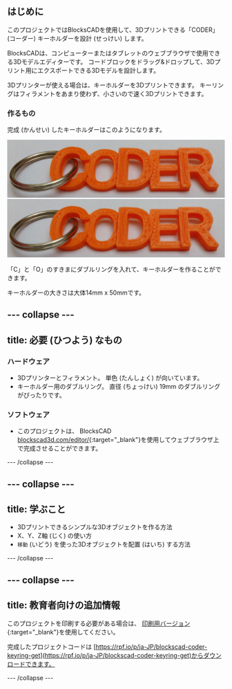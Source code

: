 ## はじめに

このプロジェクトではBlocksCADを使用して、3Dプリントできる「CODER」(コーダー) キーホルダーを設計 (せっけい) します。

BlocksCADは、コンピューターまたはタブレットのウェブブラウザで使用できる3Dモデルエディターです。 コードブロックをドラッグ&ドロップして、3Dプリント用にエクスポートできる3Dモデルを設計します。

3Dプリンターが使える場合は、キーホルダーを3Dプリントできます。 キーリングはフィラメントをあまり使わず、小さいので速く3Dプリントできます。

### 作るもの

完成 (かんせい) したキーホルダーはこのようになります。

![スクリーンショット](images/coder-keyring.png) ![スクリーンショット](images/coder-keyring.png)

「C」と「O」のすきまにダブルリングを入れて、キーホルダーを作ることができます。

キーホルダーの大きさは大体14mm x 50mmです。

--- collapse ---
---
title: 必要 (ひつよう) なもの
---

### ハードウェア

+ 3Dプリンターとフィラメント。 単色 (たんしょく) が向いています。
+ キーホルダー用のダブルリング。 直径 (ちょっけい) 19mm のダブルリングがぴったりです。

### ソフトウェア

+ このプロジェクトは、 BlocksCAD [blockscad3d.com/editor/](https://www.blockscad3d.com/editor){:target="_blank"}を使用してウェブブラウザ上で完成させることができます。

--- /collapse ---

--- collapse ---
---
title: 学ぶこと
---

+ 3Dプリントできるシンプルな3Dオブジェクトを作る方法
+ X、Y、Z軸 (じく) の使い方
+ `移動` (いどう) を使った3Dオブジェクトを配置 (はいち) する方法

--- /collapse ---

--- collapse ---
---
title: 教育者向けの追加情報
---

このプロジェクトを印刷する必要がある場合は、 [印刷用バージョン](https://projects.raspberrypi.org/ja-JP/projects/blockscad-coder-keyring/print){:target="_blank"}を使用してください。

完成したプロジェクトコードは [https://rpf.io/p/ja-JP/blockscad-coder-keyring-get](https://rpf.io/p/ja-JP/blockscad-coder-keyring-get)からダウンロードできます。

--- /collapse ---
